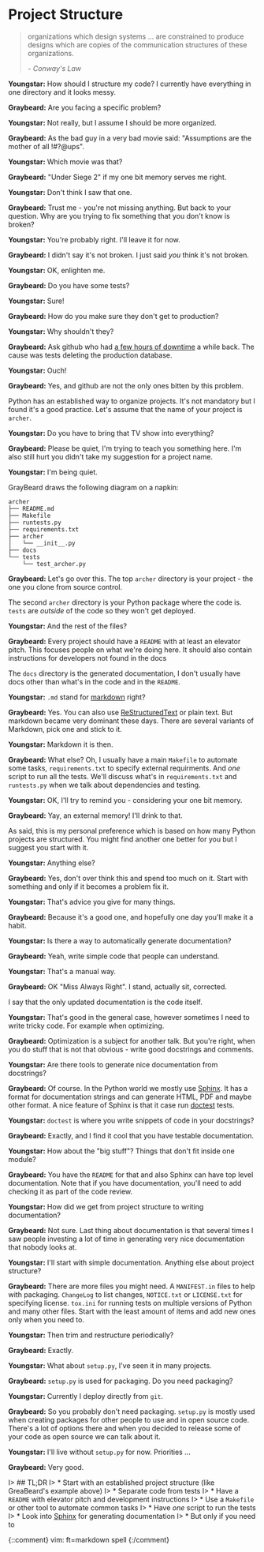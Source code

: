 # Project Structure

> organizations which design systems ... 
> are constrained to produce designs which are copies of the communication
> structures of these organizations.
> 
> *- Conway's Law*

**Youngstar:** How should I structure my code? I currently have everything in
one directory and it looks messy.

**Graybeard:** Are you facing a specific problem?

**Youngstar:** Not really, but I assume I should be more organized.

**Graybeard:** As the bad guy in a very bad movie said: "Assumptions are the
mother of all !#?@ups".

**Youngstar:** Which movie was that?

**Graybeard:** "Under Siege 2" if my one bit memory serves me right.

**Youngstar:** Don't think I saw that one.

**Graybeard:** Trust me - you're not missing anything. But back to your
question. Why are you trying to fix something that you don't know is broken?

**Youngstar:** You're probably right. I'll leave it for now.

**Graybeard:** I didn't say it's not broken. I just said *you* think it's not
broken.

**Youngstar:** OK, enlighten me.

**Graybeard:** Do you have some tests?

**Youngstar:** Sure!

**Graybeard:** How do you make sure they don't get to production?

**Youngstar:** Why shouldn't they?

**Graybeard:** Ask github who had [a few hours of downtime][down] a while back. The cause was tests deleting the production database.

**Youngstar:** Ouch!

**Graybeard:** Yes, and github are not the only ones bitten by this problem.

Python has an established way to organize projects. It's not mandatory but I
found it's a good practice. Let's assume that the name of your project is
`archer`.

**Youngstar:** Do you have to bring that TV show into everything?

**Graybeard:** Please be quiet, I'm trying to teach you something here. I'm also
still hurt you didn't take my suggestion for a project name.

**Youngstar:** I'm being quiet.

GrayBeard draws the following diagram on a napkin:

    archer
    ├── README.md
    ├── Makefile
    ├── runtests.py
    ├── requirements.txt
    ├── archer
    │   └── __init__.py
    ├── docs
    └── tests
        └── test_archer.py

**Graybeard:** Let's go over this. The top `archer` directory is your project -
the one you clone from source control.

The second `archer` directory is your Python package where the code is.  `tests`
are *outside* of the code so they won't get deployed.

**Youngstar:** And the rest of the files?

**Graybeard:** Every project should have a `README` with at least an elevator
pitch. This focuses people on what we're doing here. It should also contain
instructions for developers not found in the docs

The `docs` directory is the generated documentation, I don't usually have docs
other than what's in the code and in the `README`.

**Youngstar:**  `.md` stand for [markdown][md] right?

**Graybeard:** Yes. You can also use [ReStructuredText][rst] or plain text. But
markdown became very dominant these days. There are several variants of
Markdown, pick one and stick to it.

**Youngstar:** Markdown it is then.

**Graybeard:** What else? Oh, I usually have a main `Makefile` to automate some
tasks, `requirements.txt` to specify external requirments. And *one* script to
run all the tests. We'll discuss what's in `requirements.txt` and `runtests.py`
when we talk about dependencies and testing.

**Youngstar:** OK, I'll try to remind you - considering your one bit memory.

**Graybeard:** Yay, an external memory! I'll drink to that.

As said, this is my personal preference which is based on how many Python
projects are structured. You might find another one better for you but I suggest
you start with it.

**Youngstar:** Anything else?

**Graybeard:** Yes, don't over think this and spend too much on it. Start with
something and only if it becomes a problem fix it.

**Youngstar:** That's advice you give for many things.

**Graybeard:** Because it's a good one, and hopefully one day you'll make it a
habit.

**Youngstar:** Is there a way to automatically generate documentation?

**Graybeard:** Yeah, write simple code that people can understand.

**Youngstar:** That's a manual way.

**Graybeard:** OK "Miss Always Right". I stand, actually sit, corrected. 

I say that the only updated documentation is the code itself.

**Youngstar:** That's good in the general case, however sometimes I need to
write tricky code. For example when optimizing.

**Graybeard:** Optimization is a subject for another talk. But you're right,
when you do stuff that is not that obvious - write good docstrings and comments.

**Youngstar:** Are there tools to generate nice documentation from docstrings?

**Graybeard:** Of course. In the Python world we mostly use [Sphinx][sph]. It
has a format for documentation strings and can generate HTML, PDF and maybe
other format. A nice feature of Sphinx is that it case run [doctest][doct]
tests.

**Youngstar:** `doctest` is where you write snippets of code in your docstrings?

**Graybeard:** Exactly, and I find it cool that you have testable documentation.

**Youngstar:** How about the "big stuff"? Things that don't fit inside one
module?

**Graybeard:** You have the `README` for that and also Sphinx can have top level
documentation. Note that if you have documentation, you'll need to add checking
it as part of the code review.

**Youngstar:** How did we get from project structure to writing documentation?

**Graybeard:** Not sure. Last thing about documentation is that several times I
saw people investing a lot of time in generating very nice documentation that
nobody looks at.

**Youngstar:** I'll start with simple documentation. Anything else about project
structure?

**Graybeard:** There are more files you might need. A `MANIFEST.in` files to
help with packaging. `ChangeLog` to list changes, `NOTICE.txt` or `LICENSE.txt`
for specifying license. `tox.ini` for running tests on multiple versions of
Python and many other files. Start with the least amount of items and add new
ones only when you need to.

**Youngstar:** Then trim and restructure periodically?

**Graybeard:** Exactly.

**Youngstar:** What about `setup.py`, I've seen it in many projects.

**Graybeard:** `setup.py` is used for packaging. Do you need packaging?

**Youngstar:** Currently I deploy directly from `git`.

**Graybeard:** So you probably don't need packaging. `setup.py` is mostly used
when creating packages for other people to use and in open source code. There's
a lot of options there and when you decided to release some of your code as open
source we can talk about it.

**Youngstar:** I'll live without `setup.py` for now. Priorities ...

**Graybeard:** Very good.

I> ## TL;DR
I> * Start with an established project structure (like GreaBeard's example above)
I> * Separate code from tests
I> * Have a `README` with elevator pitch and development instructions
I> * Use a `Makefile` or other tool to automate common tasks
I> * Have *one* script to run the tests
I> * Look into [Sphinx][sph] for generating documentation
I>    * But only if you need to

[doct]: https://docs.python.org/3/library/doctest.html
[down]: https://github.com/blog/744-today-s-outage
[md]: https://daringfireball.net/projects/markdown/
[rst]: http://docutils.sourceforge.net/rst.html
[sph]: http://www.sphinx-doc.org/en/stable/

{::comment}
vim: ft=markdown spell
{:/comment}
